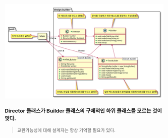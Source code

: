 ![UML FILE](Builder_Pattern.svg)
### Director 클래스가 Builder 클래스의 구체적인 하위 클래스를 모르는 것이 맞다.
> 교환가능성에 대해 설계자는 항상 기억할 필요가 있다.